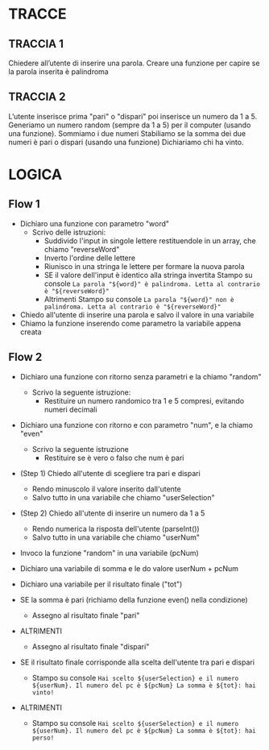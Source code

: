 # TRACCE

## TRACCIA 1
Chiedere all’utente di inserire una parola.
Creare una funzione per capire se la parola inserita è palindroma

## TRACCIA 2
L’utente inserisce prima "pari" o "dispari" poi inserisce un numero da 1 a 5. Generiamo un numero random (sempre da 1 a 5) per il computer (usando una funzione).
Sommiamo i due numeri
Stabiliamo se la somma dei due numeri è pari o dispari (usando una funzione)
Dichiariamo chi ha vinto.

# LOGICA

## Flow 1
- Dichiaro una funzione con parametro "word"
    - Scrivo delle istruzioni:
        - Suddivido l'input in singole lettere restituendole in un array, che chiamo "reverseWord"
        - Inverto l'ordine delle lettere
        - Riunisco in una stringa le lettere per formare la nuova parola
        - SE il valore dell'input è identico alla stringa invertita
            Stampo su console `La parola "${word}" è palindroma. Letta al contrario è "${reverseWord}"`
        - Altrimenti
            Stampo su console `La parola "${word}" non è palindroma. Letta al contrario è "${reverseWord}"`
- Chiedo all'utente di inserire una parola e salvo il valore in una variabile
- Chiamo la funzione inserendo come parametro la variabile appena creata

## Flow 2
- Dichiaro una funzione con ritorno senza parametri e la chiamo "random"
    - Scrivo la seguente istruzione:
        - Restituire un numero randomico tra 1 e 5 compresi, evitando numeri decimali

- Dichiaro una funzione con ritorno e con parametro "num", e la chiamo "even"          
    - Scrivo la seguente istruzione                                                       
        - Restituire se è vero o falso che num è pari                                     

- (Step 1) Chiedo all'utente di scegliere tra pari e dispari
    - Rendo minuscolo il valore inserito dall'utente
    - Salvo tutto in una variabile che chiamo "userSelection"
- (Step 2) Chiedo all'utente di inserire un numero da 1 a 5
    - Rendo numerica la risposta dell'utente (parseInt())
    - Salvo tutto in una variabile che chiamo "userNum"
- Invoco la funzione "random" in una variabile (pcNum)
- Dichiaro una variabile di somma e le do valore userNum + pcNum
- Dichiaro una variabile per il risultato finale ("tot")
- SE la somma è pari (richiamo della funzione even() nella condizione)
    - Assegno al risultato finale "pari"
- ALTRIMENTI
    - Assegno al risultato finale "dispari"
- SE il risultato finale corrisponde alla scelta dell'utente tra pari e dispari
    - Stampo su console `Hai scelto ${userSelection} e il numero ${userNum}. Il numero del pc è ${pcNum} La somma è ${tot}: hai vinto!`
- ALTRIMENTI
    - Stampo su console `Hai scelto ${userSelection} e il numero ${userNum}. Il numero del pc è ${pcNum} La somma è ${tot}: hai perso!`